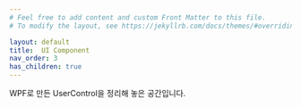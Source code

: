 ```yaml
---
# Feel free to add content and custom Front Matter to this file.
# To modify the layout, see https://jekyllrb.com/docs/themes/#overriding-theme-defaults

layout: default
title:  UI Component
nav_order: 3
has_children: true
---
```

WPF로 만든 UserControl을 정리해 놓은 공간입니다.